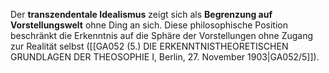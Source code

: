 
Der **transzendentale Idealismus** zeigt sich als **Begrenzung auf Vorstellungswelt** ohne Ding an sich. Diese philosophische Position beschränkt die Erkenntnis auf die Sphäre der Vorstellungen ohne Zugang zur Realität selbst ([[GA052 (5.) DIE ERKENNTNISTHEORETISCHEN GRUNDLAGEN DER THEOSOPHIE I, Berlin, 27. November 1903|GA052/5]]).
